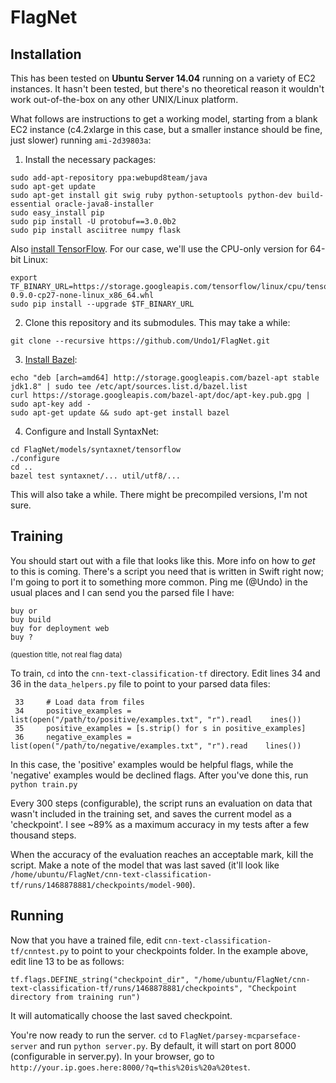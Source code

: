 # FlagNet

## Installation

This has been tested on **Ubuntu Server 14.04** running on a variety of EC2 instances. It hasn't been tested, but there's no theoretical reason it wouldn't work out-of-the-box on any other UNIX/Linux platform.

What follows are instructions to get a working model, starting from a blank EC2 instance (c4.2xlarge in this case, but a smaller instance should be fine, just slower) running `ami-2d39803a`:

 1. Install the necessary packages:
 
  ```
  sudo add-apt-repository ppa:webupd8team/java
  sudo apt-get update
  sudo apt-get install git swig ruby python-setuptools python-dev build-essential oracle-java8-installer
  sudo easy_install pip
  sudo pip install -U protobuf==3.0.0b2
  sudo pip install asciitree numpy flask
  ```
  
  Also [install TensorFlow](https://www.tensorflow.org/versions/r0.9/get_started/os_setup.html#pip-installation). For our case, we'll use the CPU-only version for 64-bit Linux:
  
  ```
  export TF_BINARY_URL=https://storage.googleapis.com/tensorflow/linux/cpu/tensorflow-0.9.0-cp27-none-linux_x86_64.whl
  sudo pip install --upgrade $TF_BINARY_URL
  ```
  
 2. Clone this repository and its submodules. This may take a while:

  ```
  git clone --recursive https://github.com/Undo1/FlagNet.git
  ```
  
 3. [Install Bazel](http://www.bazel.io/docs/install.html):
 
  ```
  echo "deb [arch=amd64] http://storage.googleapis.com/bazel-apt stable jdk1.8" | sudo tee /etc/apt/sources.list.d/bazel.list
  curl https://storage.googleapis.com/bazel-apt/doc/apt-key.pub.gpg | sudo apt-key add -
  sudo apt-get update && sudo apt-get install bazel
  ```
  
 4. Configure and Install SyntaxNet:
 
  ```
  cd FlagNet/models/syntaxnet/tensorflow
  ./configure
  cd ..
  bazel test syntaxnet/... util/utf8/...
  ```
  
  This will also take a while. There might be precompiled versions, I'm not sure. 
  
## Training

You should start out with a file that looks like this. More info on how to *get* to this is coming. There's a script you need that is written in Swift right now; I'm going to port it to something more common. Ping me (@Undo) in the usual places and I can send you the parsed file I have:

```
buy or
buy build
buy for deployment web
buy ?
```

<sup>(question title, not real flag data)</sup>

To train, `cd` into the `cnn-text-classification-tf` directory. Edit lines 34 and 36 in the `data_helpers.py` file to point to your parsed data files:

```
 33     # Load data from files
 34     positive_examples = list(open("/path/to/positive/examples.txt", "r").readl    ines())
 35     positive_examples = [s.strip() for s in positive_examples]
 36     negative_examples = list(open("/path/to/negative/examples.txt", "r").read    lines())
```

In this case, the 'positive' examples would be helpful flags, while the 'negative' examples would be declined flags. After you've done this, run `python train.py`

Every 300 steps (configurable), the script runs an evaluation on data that wasn't included in the training set, and saves the current model as a 'checkpoint'. I see ~89% as a maximum accuracy in my tests after a few thousand steps.

When the accuracy of the evaluation reaches an acceptable mark, kill the script. Make a note of the model that was last saved (it'll look like `/home/ubuntu/FlagNet/cnn-text-classification-tf/runs/1468878881/checkpoints/model-900`).

## Running

Now that you have a trained file, edit `cnn-text-classification-tf/cnntest.py` to point to your checkpoints folder. In the example above, edit line 13 to be as follows:

```
tf.flags.DEFINE_string("checkpoint_dir", "/home/ubuntu/FlagNet/cnn-text-classification-tf/runs/1468878881/checkpoints", "Checkpoint directory from training run")
```

It will automatically choose the last saved checkpoint.

You're now ready to run the server. `cd` to `FlagNet/parsey-mcparseface-server` and run `python server.py`. By default, it will start on port 8000 (configurable in server.py). In your browser, go to `http://your.ip.goes.here:8000/?q=this%20is%20a%20test`.

